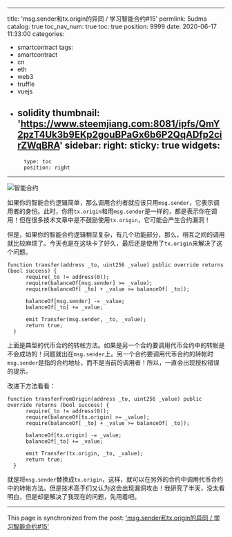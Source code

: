 
---
title: 'msg.sender和tx.origin的异同 / 学习智能合约#15'
permlink: 5udma
catalog: true
toc_nav_num: true
toc: true
position: 9999
date: 2020-06-17 11:33:00
categories:
- smartcontract
tags:
- smartcontract
- cn
- eth
- web3
- truffle
- vuejs
- solidity
thumbnail: 'https://www.steemjiang.com:8081/ipfs/QmY2pzT4Uk3b9EKp2gouBPaGx6b6P2QqADfp2cirZWqBRA'
sidebar:
    right:
        sticky: true
widgets:
    -
        type: toc
        position: right
---


![智能合约](https://www.steemjiang.com:8081/ipfs/QmY2pzT4Uk3b9EKp2gouBPaGx6b6P2QqADfp2cirZWqBRA)

如果你的智能合约逻辑简单，那么调用合约者就应该只用`msg.sender`，它表示调用者的身份。此时，你用`tx.origin`和用`msg.sender`是一样的，都是表示你在调用！但在很多技术文章中是不鼓励使用`tx.origin`，它可能会产生合约漏洞！

但是，如果你的智能合约逻辑稍显复杂，有几个功能部分，那么，相互之间的调用就比较麻烦了。今天也是在这块卡了好久，最后还是使用了`tx.origin`来解决了这个问题。

```
function transfer(address _to, uint256 _value) public override returns (bool success) {
      require(_to != address(0));
      require(balanceOf[msg.sender] >= _value);
      require(balanceOf[ _to] + _value >= balanceOf[ _to]);
      
      balanceOf[msg.sender] -= _value;
      balanceOf[_to] += _value;
      
      emit Transfer(msg.sender, _to, _value);
      return true;
  }
```

上面是典型的代币合约的转帐方法。如果是另一个合约要调用代币合约中的转帐是不会成功的！问题就出在`msg.sender`上。另一个合约要调用代币合约的转帐时`msg.sender`是指的合约地址，而不是当前的调用者！所以，一直会出现授权错误的提示。

改进下方法看看：
```
function transferFromOrigin(address _to, uint256 _value) public override returns (bool success) {
      require(_to != address(0));
      require(balanceOf[tx.origin] >= _value);
      require(balanceOf[ _to] + _value >= balanceOf[ _to]);
      
      balanceOf[tx.origin] -= _value;
      balanceOf[_to] += _value;
      
      emit Transfer(tx.origin, _to, _value);
      return true;
  }
```

就是将`msg.sender`替换成`tx.origin`，这样，就可以在另外的合约中调用代币合约中的转帐方法。但是技术高手们又认为这会出现漏洞攻击！我研究了半天，没太看明白，但是却是解决了我现在的问题，先用着吧。



- - -

This page is synchronized from the post: ['msg.sender和tx.origin的异同 / 学习智能合约#15'](https://steemit.com/@lemooljiang/5udma)
